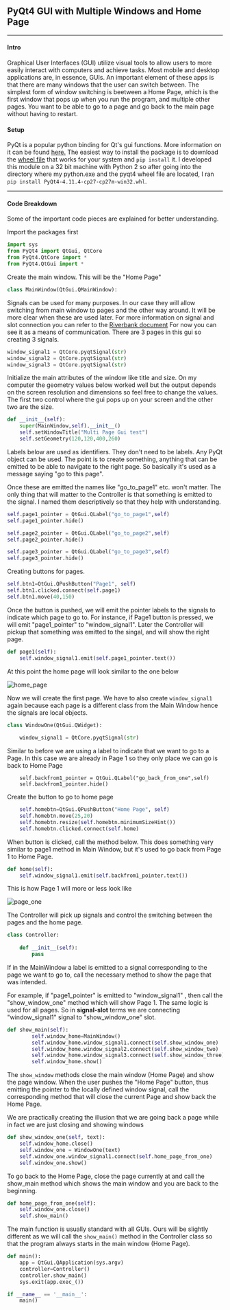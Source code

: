 ﻿## PyQt4 GUI with Multiple Windows and Home Page
---

#### Intro
Graphical User Interfaces (GUI) utilize visual tools to allow users to more easily interact with computers and achieve tasks.
Most mobile and desktop applications are, in essence, GUIs.
An important element of these apps is that there are many windows that the user can switch between. The simplest
form of window switching is beetween a Home Page, which is the first window that pops up when you run the program,
and multiple other pages. You want to be able to go to a page and go back to the main page without having to restart. 

#### Setup
PyQt is a popular python binding for Qt's gui functions. More information on it can be found [here.](https://riverbankcomputing.com/software/pyqt/intro)
The easiest way to install the package is to download the [wheel file](https://www.lfd.uci.edu/~gohlke/pythonlibs/#pyqt4) that works for your system
and `pip install` it. I developed this module on a 32 bit machine with Python 2 so after going into the directory where my python.exe
and the pyqt4 wheel file are located, I ran `pip install PyQt4‑4.11.4‑cp27‑cp27m‑win32.whl`.

---

#### Code Breakdown
Some of the important code pieces are explained for better understanding.


Import the packages first
```python
import sys
from PyQt4 import QtGui, QtCore
from PyQt4.QtCore import *
from PyQt4.QtGui import *
```
Create the main window. This will be the "Home Page"
```python
class MainWindow(QtGui.QMainWindow):
```
Signals can be used for many purposes. In our case they will allow switching from main window to pages
and the other way around. It will be more clear when these are used later. 
For more information on signal and slot connection you can refer to the [Riverbank document](https://www.riverbankcomputing.com/static/Docs/PyQt4/new_style_signals_slots.html)
For now you can see it as a means of communication. There are 3 pages in this gui so creating 3 signals.
```python
window_signal1 = QtCore.pyqtSignal(str)
window_signal2 = QtCore.pyqtSignal(str)
window_signal3 = QtCore.pyqtSignal(str)
```
Initialize the main attributes of the window like title and size. On my computer the geometry
values below worked well but the output depends on the screen resolution and dimensions
so feel free to change the values. The first two control where the gui pops up on your screen 
and the other two are the size. 
```python
def __init__(self):
    super(MainWindow,self).__init__()
    self.setWindowTitle("Multi Page Gui test")
    self.setGeometry(120,120,400,260)
```
Labels below are used as identifiers. They don't need to be labels. 
Any PyQt object can be used. The point is to create something, anything that can be emitted to be able 
to navigate to the right page. So basically it's used as a message saying "go to this page". 

Once these are emitted the names like "go_to_page1" etc. won't matter. The only thing that will matter
to the Controller is that something is emitted to the signal. I named them descriptively
so that they help with understanding.

```python
self.page1_pointer = QtGui.QLabel("go_to_page1",self)
self.page1_pointer.hide()

self.page2_pointer = QtGui.QLabel("go_to_page2",self)
self.page2_pointer.hide()

self.page3_pointer = QtGui.QLabel("go_to_page3",self)
self.page3_pointer.hide()
```
Creating buttons for pages.
```python
self.btn1=QtGui.QPushButton("Page1", self)
self.btn1.clicked.connect(self.page1)
self.btn1.move(40,150)
```
Once the button is pushed, we will emit the pointer labels to the signals to 
indicate which page to go to. For instance, if Page1 button is pressed, we will emit "page1_pointer" 
to "window_signal1". Later the Controller will pickup that something was emitted to 
the singal, and will show the right page.

```python
def page1(self):
    self.window_signal1.emit(self.page1_pointer.text())
```
At this point the home page  will look similar to the one below

![home_page](C:/Users/Kerim/Documents/GitHub/pyqt/base_home.jpg "Home Page")

Now we will create the first page. We have to also create `window_signal1` again because 
each page is a different class from the Main Window hence the signals are local objects. 
```python
class WindowOne(QtGui.QWidget):
  
    window_signal1 = QtCore.pyqtSignal(str)
```
Similar to before we are using a label to indicate that we want to go to a Page.
In this case we are already in Page 1 so they only place we can go is back to Home Page
```pyton
    self.backfrom1_pointer = QtGui.QLabel("go_back_from_one",self)
    self.backfrom1_pointer.hide()
```
Create the button to go to home page
```python
    self.homebtn=QtGui.QPushButton("Home Page", self)
    self.homebtn.move(25,20)
    self.homebtn.resize(self.homebtn.minimumSizeHint())
    self.homebtn.clicked.connect(self.home)
```
When button is clicked, call the method below. This does something very similar to page1 method 
in Main Window, but it's used to go back from Page 1 to Home Page.
```python
def home(self):
    self.window_signal1.emit(self.backfrom1_pointer.text())
```
This is how Page 1 will more or less look like

![page_one](C:/Users/Kerim/Documents/GitHub/pyqt/base_one.jpg "Page 1")


The Controller will pick up signals and control the switching between the pages and the home page. 
```python
class Controller:
    
    def __init__(self):
        pass
```
If in the MainWindow a label is emitted to a signal corresponding to the page we want to go to,
call the necessary method to show the page that was intended.

For example, if "page1_pointer" is emitted to "window_signal1" , then call the "show_window_one" method
which will show Page 1. The same logic is used for all pages. So in **signal-slot** terms
we are connecting "window_signal1" signal to "show_window_one" slot.
```python
def show_main(self):
        self.window_home=MainWindow()
        self.window_home.window_signal1.connect(self.show_window_one)
        self.window_home.window_signal2.connect(self.show_window_two)
        self.window_home.window_signal3.connect(self.show_window_three)
        self.window_home.show()
```

The `show_window` methods close the main window (Home Page) and show the page window. When the user pushes the "Home Page" button, thus 
emitting the pointer to the locally defined window signal, call the corresponding method that will close the current Page and show back the Home Page.

We are practically creating the illusion that we are going back a page while in fact we are just closing and showing windows
```python    
def show_window_one(self, text):
    self.window_home.close()
    self.window_one = WindowOne(text)
    self.window_one.window_signal1.connect(self.home_page_from_one)
    self.window_one.show()
```

To go back to the Home Page, close the page currently at and call the show_main method
which shows the main window and you are back to the beginning. 
```python
def home_page_from_one(self):
    self.window_one.close()
    self.show_main()
```

The main function is usually standard with all GUIs. Ours will be slightly different as we will call
the `show_main()` method in the Controller class so that the program always starts in the main window (Home Page).
```python
def main():
    app = QtGui.QApplication(sys.argv)
    controller=Controller()
    controller.show_main()
    sys.exit(app.exec_())

if __name__ == '__main__':
    main()
```